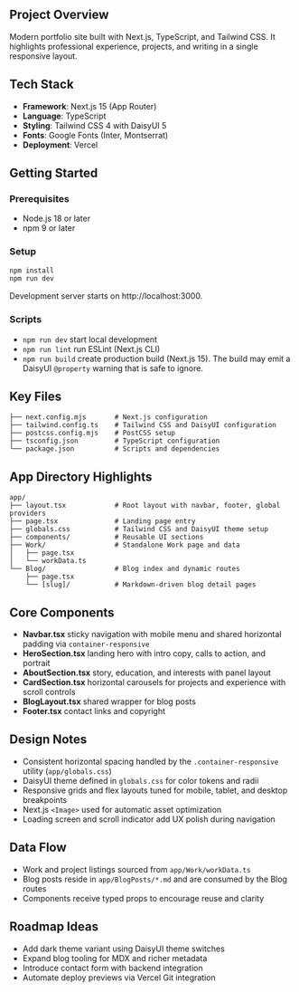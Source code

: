 ## Project Overview
Modern portfolio site built with Next.js, TypeScript, and Tailwind CSS. It highlights professional experience, projects, and writing in a single responsive layout.

## Tech Stack
- **Framework**: Next.js 15 (App Router)
- **Language**: TypeScript
- **Styling**: Tailwind CSS 4 with DaisyUI 5
- **Fonts**: Google Fonts (Inter, Montserrat)
- **Deployment**: Vercel

## Getting Started

### Prerequisites
- Node.js 18 or later
- npm 9 or later

### Setup
```bash
npm install
npm run dev
```
Development server starts on http://localhost:3000.

### Scripts
- `npm run dev` start local development
- `npm run lint` run ESLint (Next.js CLI)
- `npm run build` create production build (Next.js 15). The build may emit a DaisyUI `@property` warning that is safe to ignore.

## Key Files
```
├── next.config.mjs       # Next.js configuration
├── tailwind.config.ts    # Tailwind CSS and DaisyUI configuration
├── postcss.config.mjs    # PostCSS setup
├── tsconfig.json         # TypeScript configuration
└── package.json          # Scripts and dependencies
```

## App Directory Highlights
```
app/
├── layout.tsx            # Root layout with navbar, footer, global providers
├── page.tsx              # Landing page entry
├── globals.css           # Tailwind CSS and DaisyUI theme setup
├── components/           # Reusable UI sections
├── Work/                 # Standalone Work page and data
│   ├── page.tsx
│   └── workData.ts
└── Blog/                 # Blog index and dynamic routes
    ├── page.tsx
    └── [slug]/           # Markdown-driven blog detail pages
```

## Core Components
- **Navbar.tsx** sticky navigation with mobile menu and shared horizontal padding via `container-responsive`
- **HeroSection.tsx** landing hero with intro copy, calls to action, and portrait
- **AboutSection.tsx** story, education, and interests with panel layout
- **CardSection.tsx** horizontal carousels for projects and experience with scroll controls
- **BlogLayout.tsx** shared wrapper for blog posts
- **Footer.tsx** contact links and copyright

## Design Notes
- Consistent horizontal spacing handled by the `.container-responsive` utility (`app/globals.css`)
- DaisyUI theme defined in `globals.css` for color tokens and radii
- Responsive grids and flex layouts tuned for mobile, tablet, and desktop breakpoints
- Next.js `<Image>` used for automatic asset optimization
- Loading screen and scroll indicator add UX polish during navigation

## Data Flow
- Work and project listings sourced from `app/Work/workData.ts`
- Blog posts reside in `app/BlogPosts/*.md` and are consumed by the Blog routes
- Components receive typed props to encourage reuse and clarity

## Roadmap Ideas
- Add dark theme variant using DaisyUI theme switches
- Expand blog tooling for MDX and richer metadata
- Introduce contact form with backend integration
- Automate deploy previews via Vercel Git integration
